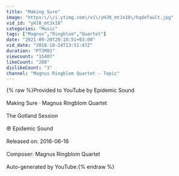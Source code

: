 ```yaml
---
title: "Making Sure"
image: "https:\/\/i.ytimg.com\/vi\/yHJ8_mtJx18\/hqdefault.jpg"
vid_id: "yHJ8_mtJx18"
categories: "Music"
tags: ["Magnus","Ringblom","Quartet"]
date: "2021-09-20T20:18:51+03:00"
vid_date: "2018-10-24T13:51:47Z"
duration: "PT3M8S"
viewcount: "15407"
likeCount: "208"
dislikeCount: "3"
channel: "Magnus Ringblom Quartet - Topic"
---
```

{% raw %}Provided to YouTube by Epidemic Sound<br /><br />Making Sure · Magnus Ringblom Quartet<br /><br />The Gotland Session<br /><br />℗ Epidemic Sound<br /><br />Released on: 2016-06-16<br /><br />Composer: Magnus Ringblom Quartet<br /><br />Auto-generated by YouTube.{% endraw %}
